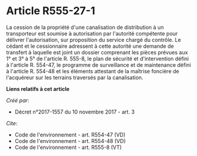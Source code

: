 # Article R555-27-1

La cession de la propriété d'une canalisation de distribution à un transporteur est soumise à autorisation par l'autorité
compétente pour délivrer l'autorisation, sur proposition du service chargé du contrôle. Le cédant et le cessionnaire
adressent à cette autorité une demande de transfert à laquelle est joint un dossier comprenant les pièces prévues aux 1° et
3° à 5° de l'article R. 555-8, le plan de sécurité et d'intervention défini à l'article R. 554-47, le programme de
surveillance et de maintenance défini à l'article R. 554-48 et les éléments attestant de la maîtrise foncière de l'acquéreur
sur les terrains traversés par la canalisation.

**Liens relatifs à cet article**

_Créé par_:

  - Décret n°2017-1557 du 10 novembre 2017 - art. 3

_Cite_:

  - Code de l'environnement - art. R554-47 (VD)
  - Code de l'environnement - art. R554-48 (VD)
  - Code de l'environnement - art. R555-8 (VT)

